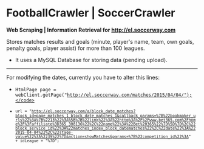 # FootballCrawler | SoccerCrawler
<b>Web Scraping | Information Retrieval for http://el.soccerway.com</b>

Stores matches results and goals (minute, player's name, team, own goals, penalty goals, player assist) for more than 100 leagues.

- It uses a MySQL Database for storing data (pending upload).

---------------------------------------------------------------------------------------------------------------------------------

For modifying the dates, currently you have to alter this lines:
- <code>HtmlPage page = webClient.getPage("http://el.soccerway.com/matches/2015/04/04/");</code>
- <code>url = "http://el.soccerway.com/a/block_date_matches?block_id=page_matches_1_block_date_matches_1&callback_params=%7B%22bookmaker_urls%22%3A%7B%2213%22%3A%5B%7B%22link%22%3A%22http%3A%2F%2Fwww.bet365.com%2Fhome%2F%3Faffiliate%3D365_308136%22%2C%22name%22%3A%22Bet%20365%22%7D%5D%7D%2C%22block_service_id%22%3A%22matches_index_block_datematches%22%2C%22date%22%3A%222015-04-04%22%2C%22stage-value%22%3A%2239%22%7D&action=showMatches&params=%7B%22competition_id%22%3A" + idLeague + "%7D";</code>
